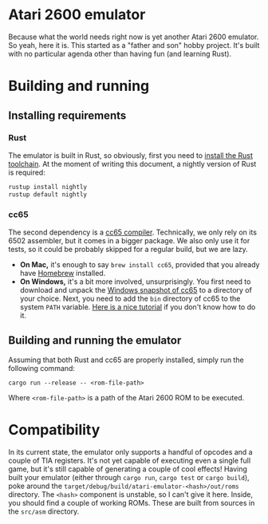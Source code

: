 # Atari 2600 emulator

Because what the world needs right now is yet another Atari 2600 emulator. So yeah, here it is. This started as a "father and son" hobby project. It's built with no particular agenda other than having fun (and learning Rust).

# Building and running

## Installing requirements

### Rust

The emulator is built in Rust, so obviously, first you need to [install the Rust toolchain](https://www.rust-lang.org/tools/install). At the moment of writing this document, a nightly version of Rust is required:

```sh
rustup install nightly
rustup default nightly
```

### cc65

The second dependency is a [cc65 compiler](https://cc65.github.io/). Technically, we only rely on its 6502 assembler, but it comes in a bigger package. We also only use it for tests, so it could be probably skipped for a regular build, but we are lazy.

* **On Mac,** it's enough to say `brew install cc65`, provided that you already have [Homebrew](https://brew.sh/) installed.
* **On Windows,** it's a bit more involved, unsurprisingly. You first need to download and unpack the [Windows snapshot of cc65](https://sourceforge.net/projects/cc65/files/cc65-snapshot-win32.zip) to a directory of your choice. Next, you need to add the `bin` directory of cc65 to the system `PATH` variable. [Here is a nice tutorial](https://www.howtogeek.com/118594/how-to-edit-your-system-path-for-easy-command-line-access/) if you don't know how to do it.

## Building and running the emulator

Assuming that both Rust and cc65 are properly installed, simply run the following command:

```
cargo run --release -- <rom-file-path>
```

Where `<rom-file-path>` is a path of the Atari 2600 ROM to be executed.

# Compatibility

In its current state, the emulator only supports a handful of opcodes and a couple of TIA registers. It's not yet capable of executing even a single full game, but it's still capable of generating a couple of cool effects! Having built your emulator (either through `cargo run`, `cargo test` or `cargo build`), poke around the `target/debug/build/atari-emulator-<hash>/out/roms` directory. The `<hash>` component is unstable, so I can't give it here. Inside, you should find a couple of working ROMs. These are built from sources in the `src/asm` directory.
